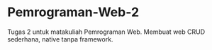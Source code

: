 # Pemrograman-Web-2
Tugas 2 untuk matakuliah Pemrograman Web. Membuat web CRUD sederhana, native tanpa framework.
